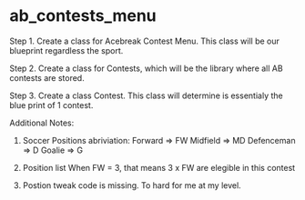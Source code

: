 # ab_contests_menu
Step 1.
Create a class for Acebreak Contest Menu.
This class will be our blueprint regardless the sport. 

Step 2. 
Create a class for Contests, which will be the library where all AB
contests are stored.

Step 3.
Create a class Contest.  This class will determine is essentialy the
blue print of 1 contest.


Additional Notes:

1. Soccer Positions abriviation:
		Forward => FW
		Midfield => MD
		Defenceman => D
		Goalie => G

2. Position list
		When FW = 3, that means 3 x FW are elegible in this contest

3. Postion tweak code is missing.  To hard for me at my level.
